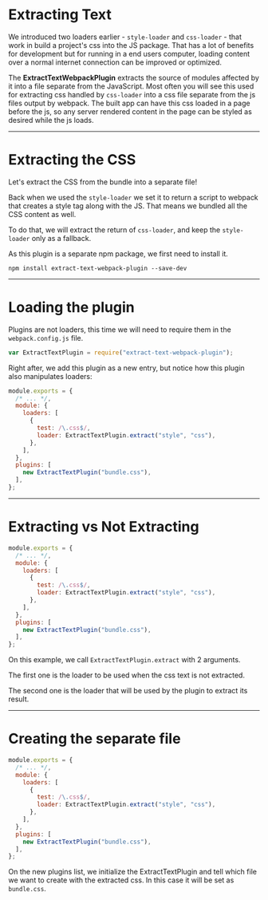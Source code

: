 # Extracting Text

We introduced two loaders earlier - `style-loader` and `css-loader` - that work in build a project's css into the JS package. That has a lot of benefits for development but for running in a end users computer, loading content over a normal internet connection can be improved or optimized.

The __ExtractTextWebpackPlugin__ extracts the source of modules affected by it into a file separate from the JavaScript. Most often you will see this used for extracting css handled by `css-loader` into a css file separate from the js files output by webpack. The built app can have this css loaded in a page before the js, so any server rendered content in the page can be styled as desired while the js loads.

---

# Extracting the CSS

Let's extract the CSS from the bundle into a separate file!

Back when we used the `style-loader` we set it to return a script to webpack that creates a style tag along with the JS. That means we bundled all the CSS content as well.

To do that, we will extract the return of `css-loader`, and keep the `style-loader` only as a fallback.

As this plugin is a separate npm package, we first need to install it.

```shell
npm install extract-text-webpack-plugin --save-dev
```

---

# Loading the plugin

Plugins are not loaders, this time we will need to require them in the `webpack.config.js` file.

```js
var ExtractTextPlugin = require("extract-text-webpack-plugin");
```

Right after, we add this plugin as a new entry, but notice how this plugin also manipulates loaders:

```js
module.exports = {
  /* ... */,
  module: {
    loaders: [
      {
        test: /\.css$/,
        loader: ExtractTextPlugin.extract("style", "css"),
      },
    ],
  },
  plugins: [
    new ExtractTextPlugin("bundle.css"),
  ],
};
```

---

# Extracting vs Not Extracting

```js
module.exports = {
  /* ... */,
  module: {
    loaders: [
      {
        test: /\.css$/,
        loader: ExtractTextPlugin.extract("style", "css"),
      },
    ],
  },
  plugins: [
    new ExtractTextPlugin("bundle.css"),
  ],
};
```

On this example, we call `ExtractTextPlugin.extract` with 2 arguments.

The first one is the loader to be used when the css text is not extracted.

The second one is the loader that will be used by the plugin to extract its result.

---

# Creating the separate file

```js
module.exports = {
  /* ... */,
  module: {
    loaders: [
      {
        test: /\.css$/,
        loader: ExtractTextPlugin.extract("style", "css"),
      },
    ],
  },
  plugins: [
    new ExtractTextPlugin("bundle.css"),
  ],
};
```

On the new plugins list, we initialize the ExtractTextPlugin and tell which file we want to create with the extracted css. In this case it will be set as `bundle.css`.
